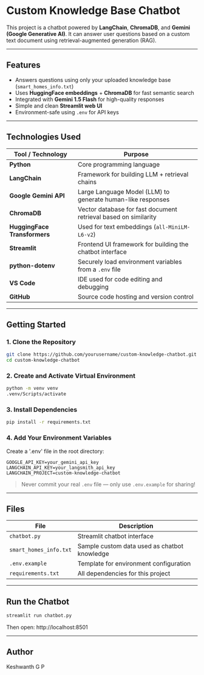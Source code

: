 # Custom Knowledge Base Chatbot 

This project is a chatbot powered by **LangChain**, **ChromaDB**, and **Gemini (Google Generative AI)**. It can answer user questions based on a custom text document using retrieval-augmented generation (RAG).

---

##  Features

- Answers questions using only your uploaded knowledge base (`smart_homes_info.txt`)
- Uses **HuggingFace embeddings** + **ChromaDB** for fast semantic search
- Integrated with **Gemini 1.5 Flash** for high-quality responses
- Simple and clean **Streamlit web UI**
- Environment-safe using `.env` for API keys

---

##  Technologies Used

| Tool / Technology            | Purpose                                                                 |
|------------------------------|-------------------------------------------------------------------------|
| **Python**                   | Core programming language                                               |
| **LangChain**                | Framework for building LLM + retrieval chains                           |
| **Google Gemini API**        | Large Language Model (LLM) to generate human-like responses             |
| **ChromaDB**                 | Vector database for fast document retrieval based on similarity         |
| **HuggingFace Transformers** | Used for text embeddings (`all-MiniLM-L6-v2`)                           |
| **Streamlit**                | Frontend UI framework for building the chatbot interface                |
| **python-dotenv**            | Securely load environment variables from a `.env` file                  |
| **VS Code**                  | IDE used for code editing and debugging                                 |
| **GitHub**                   | Source code hosting and version control                                 |

---

##  Getting Started

### 1. Clone the Repository

```bash
git clone https://github.com/yourusername/custom-knowledge-chatbot.git
cd custom-knowledge-chatbot
```

### 2. Create and Activate Virtual Environment

```bash
python -m venv venv
.venv/Scripts/activate
```

### 3. Install Dependencies

```bash
pip install -r requirements.txt
```

### 4. Add Your Environment Variables

Create a '.env' file in the root directory:

```env
GOOGLE_API_KEY=your_gemini_api_key
LANGCHAIN_API_KEY=your_langsmith_api_key
LANGCHAIN_PROJECT=custom-knowledge-chatbot
```

>  Never commit your real `.env` file — only use `.env.example` for sharing!

---

##  Files

| File                  | Description                                      |
|-----------------------|--------------------------------------------------|
| `chatbot.py`          | Streamlit chatbot interface                      |
| `smart_homes_info.txt`| Sample custom data used as chatbot knowledge     |
| `.env.example`        | Template for environment configuration           |
| `requirements.txt`    | All dependencies for this project                |

---

##  Run the Chatbot

```bash
streamlit run chatbot.py
```

Then open: http://localhost:8501

---

##  Author

Keshwanth G P
